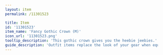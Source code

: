 ```yaml
---
layout: item
permalink: /11301523

title: Item
id: '11301523'
item_name: 'Fancy Gothic Crown (M)'
icon_url: '11301523.png'
tooltip_description: 'This gothic crown gives you the heebie jeebies.'
guide_description: 'Outfit items replace the look of your gear when equipped.'
---
```

